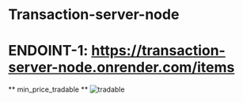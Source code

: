# Transaction-server-node

# ENDOINT-1: https://transaction-server-node.onrender.com/items
** min_price_tradable **
![tradable](https://github.com/DavlatbekRabbimov/Transaction-server-node/assets/110993036/1f7d55ce-c0d8-4866-abd3-3788398971b1)
